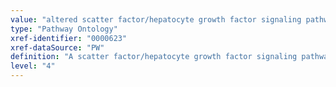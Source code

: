 ```yaml
---
value: "altered scatter factor/hepatocyte growth factor signaling pathway"
type: "Pathway Ontology"
xref-identifier: "0000623"
xref-dataSource: "PW"
definition: "A scatter factor/hepatocyte growth factor signaling pathway that deviates from what its normal course should be. Aberrant Hgf signaling via Met receptor has been implicated in numerous forms of cancer."
level: "4"
---
```

